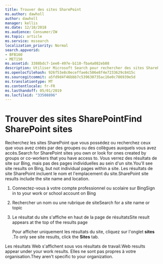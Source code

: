 ```yaml
---
title: Trouver des sites SharePoint
ms.author: dawholl
author: dawholl
manager: kellis
ms.date: 12/18/2018
ms.audience: Consumer/IW
ms.topic: article
ms.service: mssearch
localization_priority: Normal
search.appverid:
- BFB160
- MET150
ms.assetid: 3388bdc7-1ee0-497e-b110-fba4a082eb08
description: Utiliser Microsoft Search pour rechercher des sites SharePoint et les détails que vous verrez
ms.openlocfilehash: 926f53e8c0eceffae6c506e8f4e7233629c8415c
ms.sourcegitcommit: a5fd9d4f46bbb7c539630735ac16e0c786939e5d
ms.translationtype: MT
ms.contentlocale: fr-FR
ms.lasthandoff: 05/01/2019
ms.locfileid: "33508896"
---
```

# <a name="find-sharepoint-sites"></a><span data-ttu-id="af434-103">Trouver des sites SharePoint</span><span class="sxs-lookup"><span data-stu-id="af434-103">Find SharePoint sites</span></span>

<span data-ttu-id="af434-104">Recherchez les sites SharePoint que vous possédez ou recherchez ceux que vous avez créés par des groupes ou des collègues auxquels vous avez accès.</span><span class="sxs-lookup"><span data-stu-id="af434-104">Search for SharePoint sites you own or look for ones created by groups or co-workers that you have access to.</span></span> <span data-ttu-id="af434-105">Vous verrez des résultats de site sur Bing, mais pas des pages individuelles au sein d'un site.</span><span class="sxs-lookup"><span data-stu-id="af434-105">You'll see site results on Bing, but not individual pages within a site.</span></span> <span data-ttu-id="af434-106">Les résultats de site SharePoint incluent le nom et l'emplacement du site.</span><span class="sxs-lookup"><span data-stu-id="af434-106">SharePoint site results include the site name and location.</span></span>
  
1. <span data-ttu-id="af434-107">Connectez-vous à votre compte professionnel ou scolaire sur Bing</span><span class="sxs-lookup"><span data-stu-id="af434-107">Sign in to your work or school account on Bing</span></span>
    
2. <span data-ttu-id="af434-108">Rechercher un nom ou une rubrique de site</span><span class="sxs-lookup"><span data-stu-id="af434-108">Search for a site name or topic</span></span>
    
3. <span data-ttu-id="af434-109">Le résultat du site s'affiche en haut de la page de résultats</span><span class="sxs-lookup"><span data-stu-id="af434-109">Site result appears at the top of the results page</span></span>
    
    <span data-ttu-id="af434-110">Pour afficher uniquement les résultats du site, cliquez sur l'onglet **sites** .</span><span class="sxs-lookup"><span data-stu-id="af434-110">To only see site results, click the **Sites** tab.</span></span> 
    
<span data-ttu-id="af434-111">Les résultats Web s'affichent sous vos résultats de travail.</span><span class="sxs-lookup"><span data-stu-id="af434-111">Web results appear under your work results.</span></span> <span data-ttu-id="af434-112">Elles ne sont pas propres à votre organisation.</span><span class="sxs-lookup"><span data-stu-id="af434-112">They aren't specific to your organization.</span></span>

  


